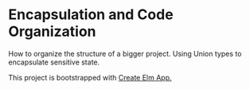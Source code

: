 # Encapsulation and Code Organization

How to organize the structure of a bigger project. Using Union types to encapsulate sensitive state.

This project is bootstrapped with [Create Elm App.](https://github.com/halfzebra/create-elm-app)
